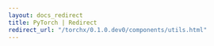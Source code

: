 ```yaml
---
layout: docs_redirect
title: PyTorch | Redirect
redirect_url: "/torchx/0.1.0.dev0/components/utils.html"
---
```

